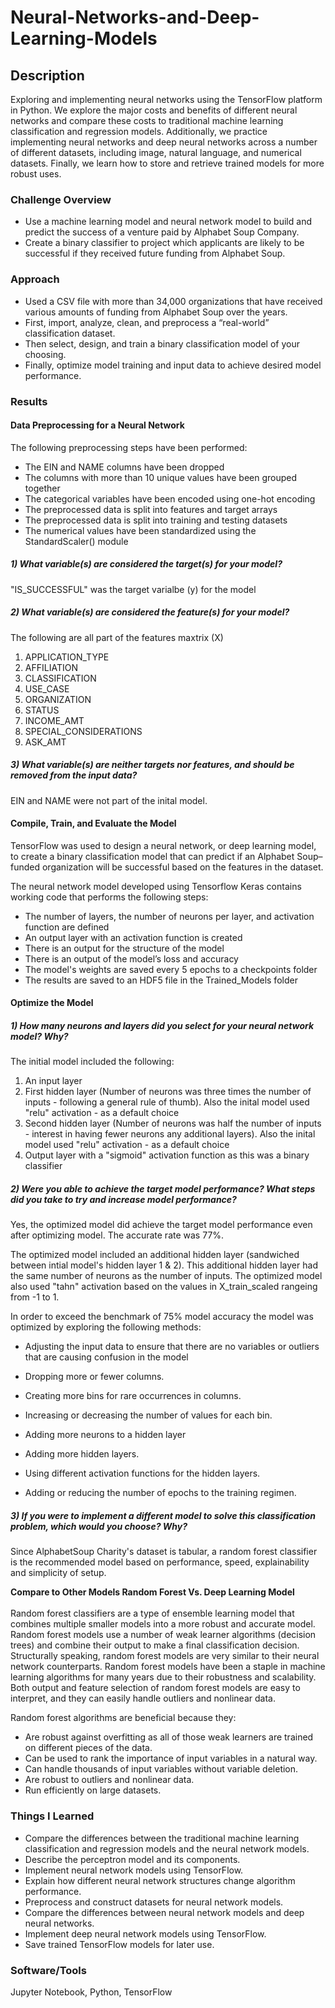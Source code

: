 # Neural-Networks-and-Deep-Learning-Models

## Description
Exploring and implementing neural networks using the TensorFlow platform in Python. We explore the major costs and benefits of different neural networks and compare these costs to traditional machine learning classification and regression models. Additionally, we practice implementing neural networks and deep neural networks across a number of different datasets, including image, natural language, and numerical datasets. Finally, we learn how to store and retrieve trained models for more robust uses.

### Challenge Overview
* Use a machine learning model and neural network model to build and predict the success of a venture paid by Alphabet Soup Company.
* Create a binary classifier to project which applicants are likely to be successful if they received future funding from Alphabet Soup. 

### Approach
* Used a CSV file with more than 34,000 organizations that have received various amounts of funding from Alphabet Soup over the years.
* First, import, analyze, clean, and preprocess a “real-world” classification dataset. 
* Then select, design, and train a binary classification model of your choosing. 
* Finally, optimize model training and input data to achieve desired model performance.

### Results

#### Data Preprocessing for a Neural Network

The following preprocessing steps have been performed:

* The EIN and NAME columns have been dropped
* The columns with more than 10 unique values have been grouped together
* The categorical variables have been encoded using one-hot encoding
* The preprocessed data is split into features and target arrays
* The preprocessed data is split into training and testing datasets
* The numerical values have been standardized using the StandardScaler() module


##### 1) What variable(s) are considered the target(s) for your model?

"IS_SUCCESSFUL" was the target varialbe (y) for the model

##### 2) What variable(s) are considered the feature(s) for your model?

The following are all part of the features maxtrix (X)
1. APPLICATION_TYPE<br>
2. AFFILIATION<br>
3. CLASSIFICATION<br>
4. USE_CASE<br>
5. ORGANIZATION<br>
6. STATUS<br> 
7. INCOME_AMT<br> 
8. SPECIAL_CONSIDERATIONS<br> 
9. ASK_AMT<br>

##### 3) What variable(s) are neither targets nor features, and should be removed from the input data?

EIN and NAME were not part of the inital model.

#### Compile, Train, and Evaluate the Model

TensorFlow was used to design a neural network, or deep learning model, to create a binary classification model that can predict if an Alphabet Soup–funded organization will be successful based on the features in the dataset.

The neural network model developed using Tensorflow Keras contains working code that performs the following steps:

* The number of layers, the number of neurons per layer, and activation function are defined
* An output layer with an activation function is created
* There is an output for the structure of the model
* There is an output of the model’s loss and accuracy
* The model's weights are saved every 5 epochs to a checkpoints folder
* The results are saved to an HDF5 file in the Trained_Models folder

#### Optimize the Model

##### 1) How many neurons and layers did you select for your neural network model? Why?

The initial model included the following: 
1. An input layer<br>
2. First hidden layer (Number of neurons was three times the number of inputs - following a general rule of thumb). Also the inital model used "relu" activation - as a default choice<br>
3. Second hidden layer (Number of neurons was half the number of inputs - interest in having fewer neurons any additional layers). Also the inital model used "relu" activation - as a default choice<br>
4. Output layer with a "sigmoid" activation function as this was a binary classifier

##### 2) Were you able to achieve the target model performance? What steps did you take to try and increase model performance?

Yes, the optimized model did achieve the target model performance even after optimizing model. The accurate rate was 77%.

The optimized model included an additional hidden layer (sandwiched between intial model's hidden layer 1 & 2). This additional hidden layer had the same number of neurons as the number of inputs. The optimized model also used "tahn" activation based on the values in X_train_scaled rangeing from -1 to 1.

In order to exceed the benchmark of 75% model accuracy the model was optimized by exploring the following methods:

* Adjusting the input data to ensure that there are no variables or outliers that are causing confusion in the model

* Dropping more or fewer columns.

* Creating more bins for rare occurrences in columns.

* Increasing or decreasing the number of values for each bin.

* Adding more neurons to a hidden layer

* Adding more hidden layers.

* Using different activation functions for the hidden layers.

* Adding or reducing the number of epochs to the training regimen.

##### 3) If you were to implement a different model to solve this classification problem, which would you choose? Why?

Since AlphabetSoup Charity's dataset is tabular, a random forest classifier is the recommended model based on performance, speed, explainability and simplicity of setup.

**Compare to Other Models Random Forest Vs. Deep Learning Model**<br><br>
Random forest classifiers are a type of ensemble learning model that combines multiple smaller models into a more robust and accurate model. Random forest models use a number of weak learner algorithms (decision trees) and combine their output to make a final classification decision. Structurally speaking, random forest models are very similar to their neural network counterparts. Random forest models have been a staple in machine learning algorithms for many years due to their robustness and scalability. Both output and feature selection of random forest models are easy to interpret, and they can easily handle outliers and nonlinear data.

Random forest algorithms are beneficial because they:

* Are robust against overfitting as all of those weak learners are trained on different pieces of the data.
* Can be used to rank the importance of input variables in a natural way.
* Can handle thousands of input variables without variable deletion.
* Are robust to outliers and nonlinear data.
* Run efficiently on large datasets.

### Things I Learned
* Compare the differences between the traditional machine learning classification and regression models and the neural network models.
* Describe the perceptron model and its components.
* Implement neural network models using TensorFlow.
* Explain how different neural network structures change algorithm performance.
* Preprocess and construct datasets for neural network models.
* Compare the differences between neural network models and deep neural networks.
* Implement deep neural network models using TensorFlow.
* Save trained TensorFlow models for later use.

### Software/Tools
Jupyter Notebook, Python, TensorFlow
